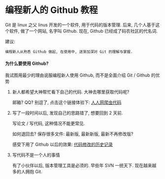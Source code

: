编程新人的 Github 教程
======================

Git 是 linux 之父 linus 开发的一个软件, 用于代码的版本管理.
后来, 几个人基于这个软件, 做了一个网站, 名字叫 Github.
现在, Github 已经成了码农社区的代名词.

建议:

    编程新人从熟悉 Github 做起, 在使用中, 逐渐加深对 Git 的理解与掌握.


#### 为什么要使用 Github?

我试图用最少的理由说服编程新人使用 Github,
而不是全面介绍 Git / Github 的优势

1. 新人都希望大神帮忙看下自己的代码. 大神去哪里获取代码呢?

    邮箱? QQ? 别逗了, 点击这个链接体验下: [人人网爬虫代码](https://github.com/JackonYang/renren)

2. 写了一段时间以后, 发现自己的思路错了, 想要回到 2 天前.

    写论文 / 写代码, 这种情况不能更常见.

    如何退回去? 保存很多文件: 最新版, 最新新版, 最新不再修改版?

    感受下用了 Github 以后的效果: [代码修改的历史记录](https://github.com/JackonYang/renren/commits/master)


3. 写代码不是一个人的事情

    有了小伙伴以后, 版本管理工具是必须的.
    早些年 SVN 一统天下. 现在越来越多的人拥抱 Git.
